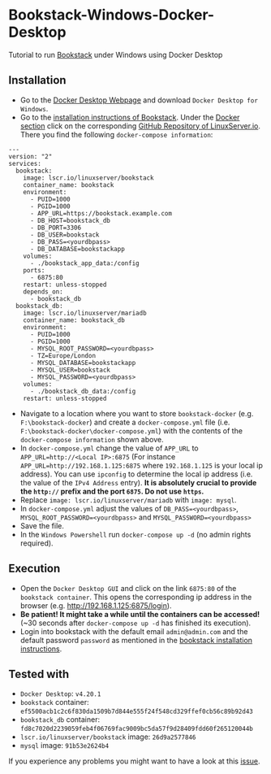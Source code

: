 # Bookstack-Windows-Docker-Desktop
Tutorial to run [Bookstack](https://github.com/BookStackApp/BookStack) under Windows using Docker Desktop

## Installation
* Go to the [Docker Desktop Webpage](https://www.docker.com/products/docker-desktop/) and download `Docker Desktop for Windows`.
* Go to the [installation instructions of Bookstack](https://www.bookstackapp.com/docs/admin/installation/). Under the [Docker section](https://www.bookstackapp.com/docs/admin/installation/#docker) click on the corresponding [GitHub Repository of LinuxServer.io](https://github.com/linuxserver/docker-bookstack). There you find the following `docker-compose information`:
```
---
version: "2"
services:
  bookstack:
    image: lscr.io/linuxserver/bookstack
    container_name: bookstack
    environment:
      - PUID=1000
      - PGID=1000
      - APP_URL=https://bookstack.example.com
      - DB_HOST=bookstack_db
      - DB_PORT=3306
      - DB_USER=bookstack
      - DB_PASS=<yourdbpass>
      - DB_DATABASE=bookstackapp
    volumes:
      - ./bookstack_app_data:/config
    ports:
      - 6875:80
    restart: unless-stopped
    depends_on:
      - bookstack_db
  bookstack_db:
    image: lscr.io/linuxserver/mariadb
    container_name: bookstack_db
    environment:
      - PUID=1000
      - PGID=1000
      - MYSQL_ROOT_PASSWORD=<yourdbpass>
      - TZ=Europe/London
      - MYSQL_DATABASE=bookstackapp
      - MYSQL_USER=bookstack
      - MYSQL_PASSWORD=<yourdbpass>
    volumes:
      - ./bookstack_db_data:/config
    restart: unless-stopped
```
* Navigate to a location where you want to store `bookstack-docker` (e.g. `F:\bookstack-docker`) and create a `docker-compose.yml` file (i.e. `F:\bookstack-docker\docker-compose.yml`) with the contents of the `docker-compose information` shown above.
* In `docker-compose.yml` change the value of `APP_URL` to `APP_URL=http://<Local IP>:6875` (For instance `APP_URL=http://192.168.1.125:6875` where `192.168.1.125` is your local ip address). You can use `ipconfig` to determine the local ip address (i.e. the value of the `IPv4 Address` entry). **It is absolutely crucial to provide the `http://` prefix and the port `6875`. Do not use `https`.**
* Replace `image: lscr.io/linuxserver/mariadb` with `image: mysql`.
* In `docker-compose.yml` adjust the values of `DB_PASS=<yourdbpass>`, `MYSQL_ROOT_PASSWORD=<yourdbpass>` and `MYSQL_PASSWORD=<yourdbpass>`
* Save the file.
* In the `Windows Powershell` run `docker-compose up -d` (no admin rights required).

## Execution
* Open the `Docker Desktop GUI` and click on the link `6875:80` of the `bookstack container`. This opens the corresponding ip address in the browser (e.g. http://192.168.1.125:6875/login).
* **Be patient! It might take a while until the containers can be accessed!** (~30 seconds after `docker-compose up -d` has finished its execution).
* Login into bookstack with the default email `admin@admin.com` and the default password `password` as mentioned in the [bookstack installation instructions](https://www.bookstackapp.com/docs/admin/installation/#manual).

## Tested with
* `Docker Desktop`: `v4.20.1`
* `bookstack` container: `ef5500acb1c2c6f830da1509b7d844e555f24f548cd329ffef0cb56c89b92d43`
* `bookstack_db` container: `fd8c7020d2239059feb4f06769fac9009bc5da57f9d28409fdd60f265120044b`
* `lscr.io/linuxserver/bookstack` image: `26d9a2577846`
* `mysql` image: `91b53e2624b4`

If you experience any problems you might want to have a look at this [issue](https://github.com/linuxserver/docker-bookstack/issues/125).
